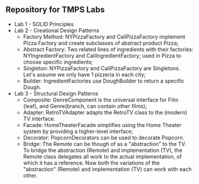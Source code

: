 ## Repository for TMPS Labs

- Lab 1 - SOLID Principles
- Lab 2 - Creational Design Patterns 
  - Factory Method: NYPizzaFactory and CaliPizzaFactory implement Pizza Factory and create subclasses of abstract product Pizza;
  - Abstract Factory: Two related lines of ingredients with their factories: NYIngredientFactory and CaliIngredientFactory; used in Pizza to choose specific ingredients;
  - Singleton: NYPizzaFactory and CaliPizzaFactory are Singletons. Let's assume we only have 1 pizzeria in each city;
  - Builder: IngredientFactories use DoughBuilder to return a specific Dough.
- Lab 3 - Structural Design Patterns 
  - Composite: GenreComponent is the universal interface for Film (leaf), and Genre(branch, can contain other films);
  - Adapter: RetroTVAdapter adapts the RetroTV class to the (modern) TV interface.
  - Facade: HomeTheaterFacade simplifies using the Home Theater system by providing a higher-level interface;
  - Decorator: PopcornDecorators can be used to decorate Popcorn.
  - Bridge: The Remote can be though of as a "abstraction" to the TV. To bridge 
  the abstraction (Remote) and implementation (TV), the Remote class delegates all work to the actual implementation, of which it has a reference.
  Now both the variations of the "abstraction" (Remote) and implementation (TV) can work with each other.  